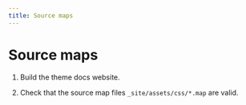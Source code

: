 ```yaml
---
title: Source maps
---
```


# Source maps

1.  Build the theme docs website.

1.  Check that the source map files `_site/assets/css/*.map` are valid.
